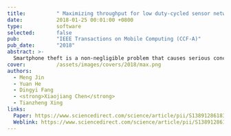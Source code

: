 ```yaml
---
title:          " Maximizing throughput for low duty-cycled sensor networks"
date:           2018-01-25 00:01:00 +0800
type:           software
selected:       false
pub:            "IEEE Transactions on Mobile Computing (CCF-A)"
pub_date:       "2018"
abstract: >-
  Smartphone theft is a non-negligible problem that causes serious concerns on personal property and privacy. The existing solutions to this problem either provide only functions like retrieving a phone, or require dedicated hardware to detect thefts. How to protect smartphones from being stolen at all times is still an open problem. In this paper, we propose iGuard, a real-time anti-theft system for smartphones. iGuard utilizes only the inertial sensing data from the smartphone. The basic idea behind iGuard is to distinguish different people holding a smartphone, by identifying the order of the motions during the `take-out' behavior and how each motion is performed. For this purpose, we design a motion segmentation algorithm to detect the transition between two motions from the noisy sensing data. We then leverage the distinct feature contained in each sub-segment of a motion to estimate the probability that the motion is performed by the smartphone owner himself/herself. Based on such pre-processed data, we propose a Markov based model to track the behavior of a smartphone user. According to this model, iGuard instantly alarms once the tracked data deviate from the smartphone owner's usual habit. We implement iGuard on Android and evaluate its performance in real environments. The experimental results show that iGuard is accurate and robust in various scenarios. 
cover:          /assets/images/covers/2018/max.png
authors:
  - Meng Jin
  - Yuan He
  - Dingyi Fang
  - <strong>Xiaojiang Chen</strong>
  - Tianzheng Xing
links:
  Paper: https://www.sciencedirect.com/science/article/pii/S1389128618301312/pdfft?md5=05279216ab1e8e3a3f26d940733c233d&pid=1-s2.0-S1389128618301312-main.pdf
  Weblink: https://www.sciencedirect.com/science/article/pii/S1389128618301312?via%3Dihub
---
```

